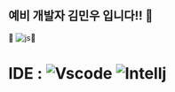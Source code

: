 ## 예비 개발자 김민우 입니다!! 👋



🔨 ![js](https://img.shields.io/badge/JavaScript-F7DF1E?style=for-the-badge&logo=JavaScript&logoColor=white)🔨

# IDE : ![Vscode](https://img.shields.io/badge/Visual_Studio_Code-0078D4?style=for-the-badge&logo=visual%20studio%20code&logoColor=white) ![Intellj](https://img.shields.io/badge/IntelliJ_IDEA-000000.svg?style=for-the-badge&logo=intellij-idea&logoColor=white)
